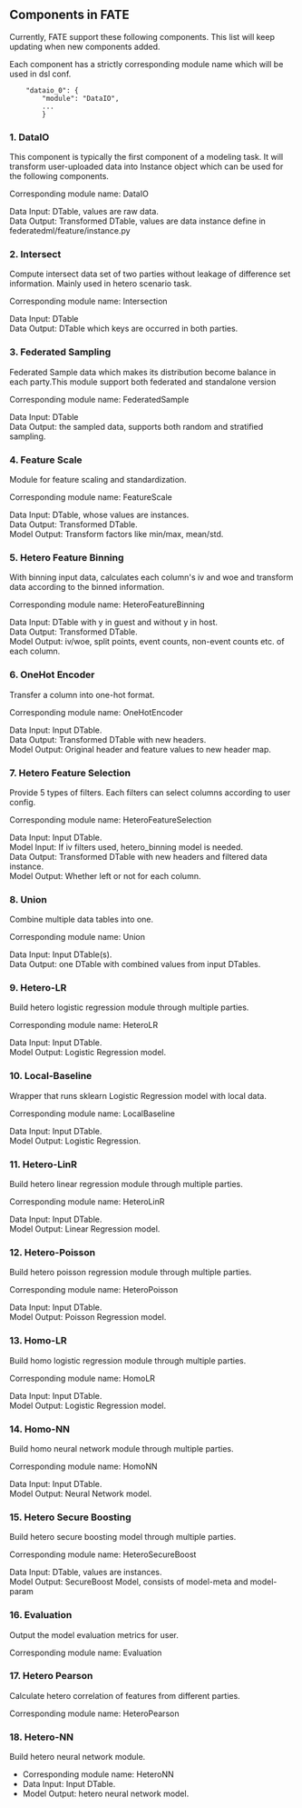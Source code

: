 ## Components in FATE

Currently, FATE support these following components. This list will keep updating when new components added.

Each component has a strictly corresponding module name which will be used in dsl conf.

```
    "dataio_0": {
        "module": "DataIO",
        ...
        }
```

### 1. DataIO
This component is typically the first component of a modeling task. It will transform user-uploaded data into Instance object which can be used for the following components.

Corresponding module name: DataIO

Data Input: DTable, values are raw data.\
Data Output: Transformed DTable, values are data instance define in federatedml/feature/instance.py


### 2. Intersect
Compute intersect data set of two parties without leakage of difference set information. Mainly used in hetero scenario task.

Corresponding module name: Intersection

Data Input: DTable\
Data Output: DTable which keys are occurred in both parties.


### 3. Federated Sampling
Federated Sample data which makes its distribution become balance in each party.This module support both federated and standalone version

Corresponding module name: FederatedSample

Data Input: DTable\
Data Output: the sampled data, supports both random and stratified sampling.


### 4. Feature Scale
Module for feature scaling and standardization.

Corresponding module name: FeatureScale

Data Input: DTable, whose values are instances.\
Data Output: Transformed DTable.\
Model Output: Transform factors like min/max, mean/std.


### 5. Hetero Feature Binning
With binning input data, calculates each column's iv and woe and transform data according to the binned information.

Corresponding module name: HeteroFeatureBinning

Data Input: DTable with y in guest and without y in host.\
Data Output: Transformed DTable.\
Model Output: iv/woe, split points, event counts, non-event counts etc. of each column.


### 6. OneHot Encoder
Transfer a column into one-hot format.

Corresponding module name: OneHotEncoder

Data Input: Input DTable.\
Data Output: Transformed DTable with new headers.\
Model Output: Original header and feature values to new header map.


### 7. Hetero Feature Selection
Provide 5 types of filters. Each filters can select columns according to user config.

Corresponding module name: HeteroFeatureSelection

Data Input: Input DTable.\
Model Input: If iv filters used, hetero_binning model is needed.\
Data Output: Transformed DTable with new headers and filtered data instance.\
Model Output: Whether left or not for each column.


### 8. Union
Combine multiple data tables into one. 

Corresponding module name: Union

Data Input: Input DTable(s).\
Data Output: one DTable with combined values from input DTables.


### 9. Hetero-LR
Build hetero logistic regression module through multiple parties.

Corresponding module name: HeteroLR

Data Input: Input DTable.\
Model Output: Logistic Regression model.


### 10. Local-Baseline
Wrapper that runs sklearn Logistic Regression model with local data.

Corresponding module name: LocalBaseline

Data Input: Input DTable.\
Model Output: Logistic Regression.


### 11. Hetero-LinR
Build hetero linear regression module through multiple parties.

Corresponding module name: HeteroLinR

Data Input: Input DTable.\
Model Output: Linear Regression model.


### 12. Hetero-Poisson
Build hetero poisson regression module through multiple parties.

Corresponding module name: HeteroPoisson

Data Input: Input DTable.\
Model Output: Poisson Regression model.


### 13. Homo-LR
Build homo logistic regression module through multiple parties.

Corresponding module name: HomoLR

Data Input: Input DTable.\
Model Output: Logistic Regression model.


### 14. Homo-NN
Build homo neural network module through multiple parties.

Corresponding module name: HomoNN

Data Input: Input DTable.\
Model Output: Neural Network model.


### 15. Hetero Secure Boosting
Build hetero secure boosting model through multiple parties.

Corresponding module name: HeteroSecureBoost

Data Input: DTable, values are instances.\
Model Output: SecureBoost Model, consists of model-meta and model-param


### 16. Evaluation
Output the model evaluation metrics for user.

Corresponding module name: Evaluation

### 17. Hetero Pearson

Calculate hetero correlation of features from different parties.

Corresponding module name: HeteroPearson

### 18. Hetero-NN
Build hetero neural network module.

- Corresponding module name: HeteroNN
- Data Input: Input DTable.
- Model Output: hetero neural network model.
